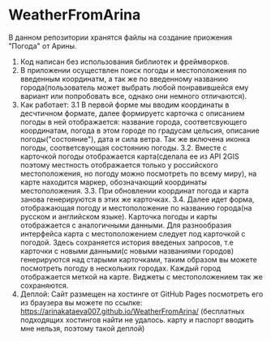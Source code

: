 # WeatherFromArina
В данном репозитории хранятся файлы на создание приожения "Погода" от Арины.
1. Код написан без использования библиотек и фреймворков.
2. В приложении осуществлен поиск погоды и местоположения по введенным координатм, а так же по введенному названию города(пользователь может выбрать любой понравившейся ему вариант или попробовать все, однако они немного отличаются).
3. Как работает:
   3.1 В первой форме мы вводим координаты в десчтичном формате, далее формируетс карточка с описанием погоды в ней отображается: название города, соответсвующего координатам, погода в этом городе по градусам цельсия, описание погоды("состояние"), дата и сила ветра. Так же включена иконка погоды, соответсвующая состоянию погоды.
   3.2. Вместе с карточкой погоды отображается карта(сделала ее из API 2GIS поэтому местность отображается только у российского местоположения, но погоду можно посмотреть по всему миру), на карте находится маркер, обозначающий координаты местоположения.
   3.3. При обновлении координат погода и карта занова генерируются в этих же карточках.
   3.4. Далее идет форма, отображающая погоду и местоположение по названию города(на русском и английском языке). Карточка погоды и карты отображается с аналогичными данными. Для разнообразия интерфейса карта с местоположением следует под карточкой с погодой. Здесь сохраняется история введеных запросов, т.е карточки с новыми данными(с новыми названиями городов) генерируются над старыми карточками, таким образом вы можете посмотреть погоду в нескольких городах. Каждый город отображается меткой на карте. Виджеты с местоположением так же сохраняются.
4. Деплой:
   Сайт размещен на хостинге от GitHub Pages посмотреть его из браузера вы можете по ссылке: https://arinakataeva007.github.io/WeatherFromArina/
   (бесплатных подходящих хостингов найти не удалось. карту и паспорт вводить мне нельзя, поэтому такой деплой)

